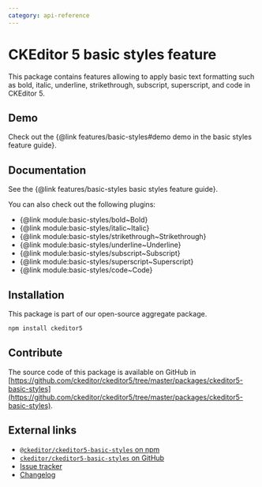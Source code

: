 ```yaml
---
category: api-reference
---
```


# CKEditor&nbsp;5 basic styles feature

This package contains features allowing to apply basic text formatting such as bold, italic, underline, strikethrough, subscript, superscript, and code in CKEditor&nbsp;5.

## Demo

Check out the {@link features/basic-styles#demo demo in the basic styles feature guide}.

## Documentation

See the {@link features/basic-styles basic styles feature guide}.

You can also check out the following plugins:

* {@link module:basic-styles/bold~Bold}
* {@link module:basic-styles/italic~Italic}
* {@link module:basic-styles/strikethrough~Strikethrough}
* {@link module:basic-styles/underline~Underline}
* {@link module:basic-styles/subscript~Subscript}
* {@link module:basic-styles/superscript~Superscript}
* {@link module:basic-styles/code~Code}

## Installation

This package is part of our open-source aggregate package.

```bash
npm install ckeditor5
```

## Contribute

The source code of this package is available on GitHub in [https://github.com/ckeditor/ckeditor5/tree/master/packages/ckeditor5-basic-styles](https://github.com/ckeditor/ckeditor5/tree/master/packages/ckeditor5-basic-styles).

## External links

* [`@ckeditor/ckeditor5-basic-styles` on npm](https://www.npmjs.com/package/@ckeditor/ckeditor5-basic-styles)
* [`ckeditor/ckeditor5-basic-styles` on GitHub](https://github.com/ckeditor/ckeditor5/tree/master/packages/ckeditor5-basic-styles)
* [Issue tracker](https://github.com/ckeditor/ckeditor5/issues)
* [Changelog](https://github.com/ckeditor/ckeditor5/blob/master/CHANGELOG.md)
